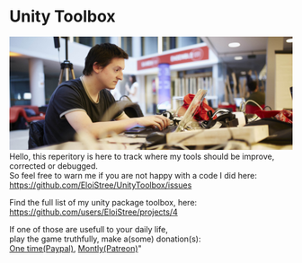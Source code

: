# Unity Toolbox
![Toolbox Eloi Theme Photo](https://github.com/EloiStree/UnityToolbox/blob/master/EloiWorking.jpg?raw=true)
Hello, this reperitory is here to track where my tools should be improve, corrected or debugged.  
So feel free to warn me if you are not happy with a code I did here:  
https://github.com/EloiStree/UnityToolbox/issues  

Find the full list of my unity package toolbox, here:  
https://github.com/users/EloiStree/projects/4  

If one of those are usefull to your daily life,  
 play the game truthfully, make a(some) donation(s):  
[One time(Paypal)](https://www.paypal.me/eloistree), [Montly(Patreon)](https://www.patreon.com/eloistree)"
